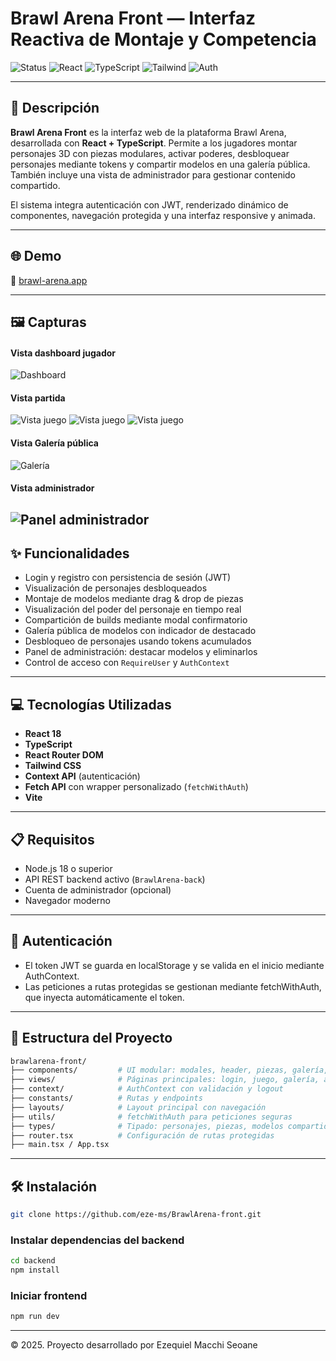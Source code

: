 # Brawl Arena Front — Interfaz Reactiva de Montaje y Competencia

![Status](https://img.shields.io/badge/status-live-success?style=flat-square)
![React](https://img.shields.io/badge/frontend-React-blue?style=flat-square)
![TypeScript](https://img.shields.io/badge/language-TypeScript-3178c6?style=flat-square)
![Tailwind](https://img.shields.io/badge/styling-TailwindCSS-38bdf8?style=flat-square)
![Auth](https://img.shields.io/badge/auth-JWT-green?style=flat-square)

---

## 📄 Descripción

**Brawl Arena Front** es la interfaz web de la plataforma Brawl Arena, desarrollada con **React + TypeScript**. Permite a los jugadores montar personajes 3D con piezas modulares, activar poderes, desbloquear personajes mediante tokens y compartir modelos en una galería pública. También incluye una vista de administrador para gestionar contenido compartido.

El sistema integra autenticación con JWT, renderizado dinámico de componentes, navegación protegida y una interfaz responsive y animada.

---

## 🌐 Demo

🔗 [brawl-arena.app](https://brawl-arena-front.vercel.app/)

---

## 🖼️ Capturas

#### Vista dashboard jugador
![Dashboard](./public/dashboard.png)

#### Vista partida
![Vista juego](./public/character1.png)
![Vista juego](./public/character2.png)
![Vista juego](./public/character3.png)


#### Vista Galería pública
![Galería](./public/gallery.png)

#### Vista administrador
![Panel administrador](./public/admin.png)
---


## ✨ Funcionalidades

- Login y registro con persistencia de sesión (JWT)
- Visualización de personajes desbloqueados
- Montaje de modelos mediante drag & drop de piezas
- Visualización del poder del personaje en tiempo real
- Compartición de builds mediante modal confirmatorio
- Galería pública de modelos con indicador de destacado
- Desbloqueo de personajes usando tokens acumulados
- Panel de administración: destacar modelos y eliminarlos
- Control de acceso con `RequireUser` y `AuthContext`

---

## 💻 Tecnologías Utilizadas

- **React 18**
- **TypeScript**
- **React Router DOM**
- **Tailwind CSS**
- **Context API** (autenticación)
- **Fetch API** con wrapper personalizado (`fetchWithAuth`)
- **Vite**

---

## 📋 Requisitos

- Node.js 18 o superior
- API REST backend activo (`BrawlArena-back`)
- Cuenta de administrador (opcional)
- Navegador moderno

---

## 🔐 Autenticación
- El token JWT se guarda en localStorage y se valida en el inicio mediante AuthContext.
- Las peticiones a rutas protegidas se gestionan mediante fetchWithAuth, que inyecta automáticamente el token.

---

## 🧱 Estructura del Proyecto

```bash
brawlarena-front/
├── components/         # UI modular: modales, header, piezas, galería, etc.
├── views/              # Páginas principales: login, juego, galería, admin
├── context/            # AuthContext con validación y logout
├── constants/          # Rutas y endpoints
├── layouts/            # Layout principal con navegación
├── utils/              # fetchWithAuth para peticiones seguras
├── types/              # Tipado: personajes, piezas, modelos compartidos
├── router.tsx          # Configuración de rutas protegidas
├── main.tsx / App.tsx

```
---

## 🛠️ Instalación

```bash
git clone https://github.com/eze-ms/BrawlArena-front.git
```

### Instalar dependencias del backend
```bash
cd backend
npm install
```

### Iniciar frontend
```bash
npm run dev
```
---


© 2025. Proyecto desarrollado por Ezequiel Macchi Seoane